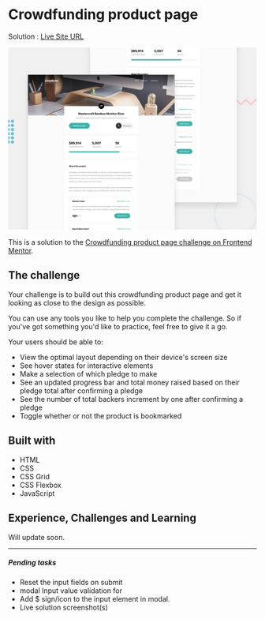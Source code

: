 # Crowdfunding product page

Solution : [Live Site URL](https://frontend-mentor-challenges-ecru.vercel.app/crowdfunding-product-page/)

![Design preview for the Crowdfunding product page coding challenge](./design/desktop-preview.jpg)

This is a solution to the [Crowdfunding product page challenge on Frontend Mentor](https://www.frontendmentor.io/challenges/crowdfunding-product-page-7uvcZe7ZR).

## The challenge

Your challenge is to build out this crowdfunding product page and get it looking as close to the design as possible.

You can use any tools you like to help you complete the challenge. So if you've got something you'd like to practice, feel free to give it a go.

Your users should be able to:

- View the optimal layout depending on their device's screen size
- See hover states for interactive elements
- Make a selection of which pledge to make
- See an updated progress bar and total money raised based on their pledge total after confirming a pledge
- See the number of total backers increment by one after confirming a pledge
- Toggle whether or not the product is bookmarked

## Built with

- HTML
- CSS
- CSS Grid
- CSS Flexbox
- JavaScript

## Experience, Challenges and Learning

Will update soon.

---

##### Pending tasks

- Reset the input fields on submit
- modal Input value validation for
- Add $ sign/icon to the input element in modal.
- Live solution screenshot(s)
